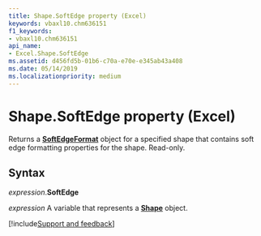 ```yaml
---
title: Shape.SoftEdge property (Excel)
keywords: vbaxl10.chm636151
f1_keywords:
- vbaxl10.chm636151
api_name:
- Excel.Shape.SoftEdge
ms.assetid: d456fd5b-01b6-c70a-e70e-e345ab43a408
ms.date: 05/14/2019
ms.localizationpriority: medium
---
```



# Shape.SoftEdge property (Excel)

Returns a **[SoftEdgeFormat](Office.SoftEdgeFormat.md)** object for a specified shape that contains soft edge formatting properties for the shape. Read-only.


## Syntax

_expression_.**SoftEdge**

_expression_ A variable that represents a **[Shape](Excel.Shape.md)** object.




[!include[Support and feedback](~/includes/feedback-boilerplate.md)]
